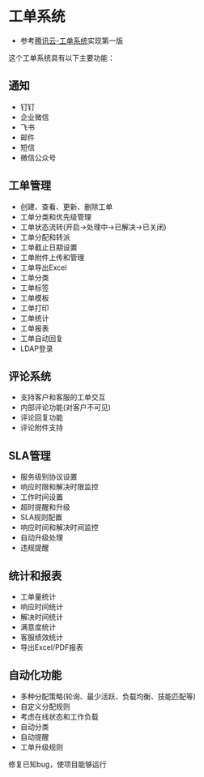 <!--
 * @Author: jackning 270580156@qq.com
 * @Date: 2024-10-01 13:21:04
 * @LastEditors: jackning 270580156@qq.com
 * @LastEditTime: 2025-01-13 22:06:04
 * @Description: bytedesk.com https://github.com/Bytedesk/bytedesk
 *   Please be aware of the BSL license restrictions before installing Bytedesk IM – 
 *  selling, reselling, or hosting Bytedesk IM as a service is a breach of the terms and automatically terminates your rights under the license.
 *  Business Source License 1.1: https://github.com/Bytedesk/bytedesk/blob/main/LICENSE 
 *  contact: 270580156@qq.com 
 *  联系：270580156@qq.com
 * Copyright (c) 2024 by bytedesk.com, All Rights Reserved. 
-->
# 工单系统

- 参考[腾讯云-工单系统](https://console.cloud.tencent.com/workorder)实现第一版

这个工单系统具有以下主要功能：

## 通知

- 钉钉
- 企业微信
- 飞书
- 邮件
- 短信
- 微信公众号

## 工单管理

- 创建、查看、更新、删除工单
- 工单分类和优先级管理
- 工单状态流转(开启->处理中->已解决->已关闭)
- 工单分配和转派
- 工单截止日期设置
- 工单附件上传和管理
- 工单导出Excel
- 工单分类
- 工单标签
- 工单模板
- 工单打印
- 工单统计
- 工单报表
- 工单自动回复
- LDAP登录

## 评论系统

- 支持客户和客服的工单交互
- 内部评论功能(对客户不可见)
- 评论回复功能
- 评论附件支持

## SLA管理

- 服务级别协议设置
- 响应时限和解决时限监控
- 工作时间设置
- 超时提醒和升级
- SLA规则配置
- 响应时间和解决时间监控
- 自动升级处理
- 违规提醒

## 统计和报表

- 工单量统计
- 响应时间统计
- 解决时间统计
- 满意度统计
- 客服绩效统计
- 导出Excel/PDF报表

## 自动化功能

- 多种分配策略(轮询、最少活跃、负载均衡、技能匹配等)
- 自定义分配规则
- 考虑在线状态和工作负载
- 自动分类
- 自动提醒
- 工单升级规则

修复已知bug，使项目能够运行
